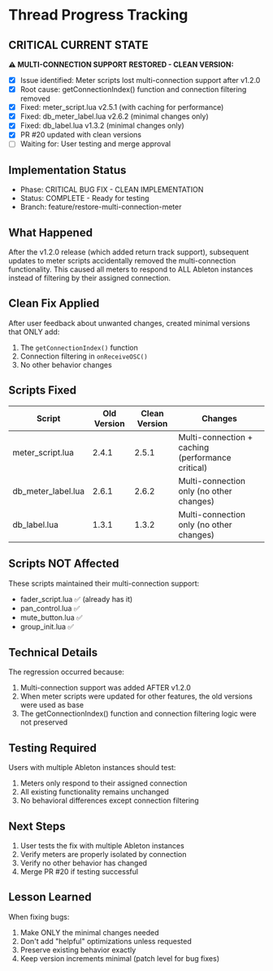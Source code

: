 # Thread Progress Tracking

## CRITICAL CURRENT STATE
**⚠️ MULTI-CONNECTION SUPPORT RESTORED - CLEAN VERSION:**
- [x] Issue identified: Meter scripts lost multi-connection support after v1.2.0
- [x] Root cause: getConnectionIndex() function and connection filtering removed
- [x] Fixed: meter_script.lua v2.5.1 (with caching for performance)
- [x] Fixed: db_meter_label.lua v2.6.2 (minimal changes only)
- [x] Fixed: db_label.lua v1.3.2 (minimal changes only)
- [x] PR #20 updated with clean versions
- [ ] Waiting for: User testing and merge approval

## Implementation Status
- Phase: CRITICAL BUG FIX - CLEAN IMPLEMENTATION
- Status: COMPLETE - Ready for testing
- Branch: feature/restore-multi-connection-meter

## What Happened
After the v1.2.0 release (which added return track support), subsequent updates to meter scripts accidentally removed the multi-connection functionality. This caused all meters to respond to ALL Ableton instances instead of filtering by their assigned connection.

## Clean Fix Applied
After user feedback about unwanted changes, created minimal versions that ONLY add:
1. The `getConnectionIndex()` function
2. Connection filtering in `onReceiveOSC()`
3. No other behavior changes

## Scripts Fixed
| Script | Old Version | Clean Version | Changes |
|--------|-------------|---------------|---------|
| meter_script.lua | 2.4.1 | 2.5.1 | Multi-connection + caching (performance critical) |
| db_meter_label.lua | 2.6.1 | 2.6.2 | Multi-connection only (no other changes) |
| db_label.lua | 1.3.1 | 1.3.2 | Multi-connection only (no other changes) |

## Scripts NOT Affected
These scripts maintained their multi-connection support:
- fader_script.lua ✅ (already has it)
- pan_control.lua ✅  
- mute_button.lua ✅
- group_init.lua ✅

## Technical Details
The regression occurred because:
1. Multi-connection support was added AFTER v1.2.0
2. When meter scripts were updated for other features, the old versions were used as base
3. The getConnectionIndex() function and connection filtering logic were not preserved

## Testing Required
Users with multiple Ableton instances should test:
1. Meters only respond to their assigned connection
2. All existing functionality remains unchanged
3. No behavioral differences except connection filtering

## Next Steps
1. User tests the fix with multiple Ableton instances
2. Verify meters are properly isolated by connection
3. Verify no other behavior has changed
4. Merge PR #20 if testing successful

## Lesson Learned
When fixing bugs:
1. Make ONLY the minimal changes needed
2. Don't add "helpful" optimizations unless requested
3. Preserve existing behavior exactly
4. Keep version increments minimal (patch level for bug fixes)

